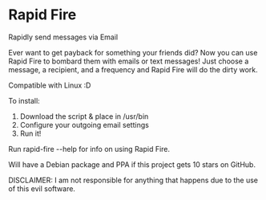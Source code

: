 Rapid Fire
==========

Rapidly send messages via Email

Ever want to get payback for something your friends did?
Now you can use Rapid Fire to bombard them with emails or text messages!
Just choose a message, a recipient, and a frequency and Rapid Fire will do the dirty work.

Compatible with Linux :D

To install:

1. Download the script & place in /usr/bin
2. Configure your outgoing email settings
3. Run it!

Run rapid-fire --help for info on using Rapid Fire.

Will have a Debian package and PPA if this project gets 10 stars on GitHub.

DISCLAIMER: I am not responsible for anything that happens due to the use of this evil software.
